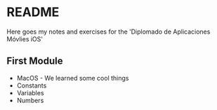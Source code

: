 # README

Here goes my notes and exercises for the 'Diplomado de Aplicaciones Móvlies iOS'

## First Module
- MacOS - We learned some cool things
- Constants
- Variables
- Numbers
